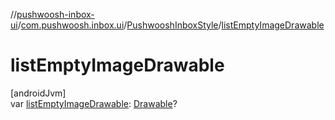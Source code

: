 //[pushwoosh-inbox-ui](../../../index.md)/[com.pushwoosh.inbox.ui](../index.md)/[PushwooshInboxStyle](index.md)/[listEmptyImageDrawable](list-empty-image-drawable.md)

# listEmptyImageDrawable

[androidJvm]\
var [listEmptyImageDrawable](list-empty-image-drawable.md): [Drawable](https://developer.android.com/reference/kotlin/android/graphics/drawable/Drawable.html)?

